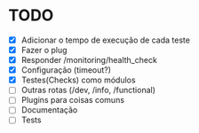 # TODO

- [x] Adicionar o tempo de execução de cada teste
- [x] Fazer o plug
- [x] Responder /monitoring/health_check
- [x] Configuração (timeout?)
- [x] Testes(Checks) como módulos
- [ ] Outras rotas (/dev, /info, /functional)
- [ ] Plugins para coisas comuns
- [ ] Documentação
- [ ] Tests
